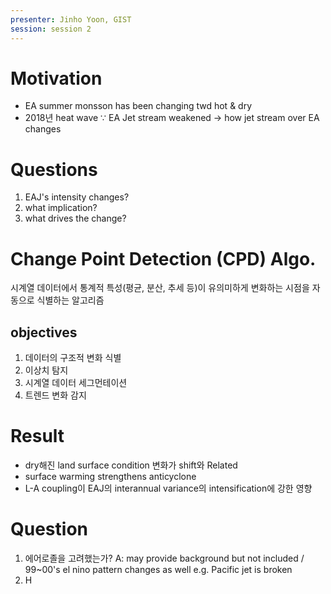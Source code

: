 ```yaml
---
presenter: Jinho Yoon, GIST
session: session 2
---
```

# Motivation
- EA summer monsson has been changing twd hot & dry
- 2018년 heat wave $\because$ EA Jet stream weakened 
$\rightarrow$ how jet stream over EA changes

# Questions
1. EAJ's intensity changes?
2. what implication?
3. what drives the change?

# Change Point Detection (CPD) Algo.
시계열 데이터에서 통계적 특성(평균, 분산, 추세 등)이 유의미하게 변화하는 시점을 자동으로 식별하는 알고리즘
## objectives 
1. 데이터의 구조적 변화 식별 
2. 이상치 탐지 
3. 시계열 데이터 세그먼테이션 
4. 트렌드 변화 감지

# Result
- dry해진 land surface condition 변화가 shift와 Related
- surface warming strengthens anticyclone
- L-A coupling이 EAJ의 interannual variance의 intensification에 강한 영향

# Question
1. 에어로졸을 고려했는가?
   A: may provide background but not included / 99~00's el nino pattern changes as well
   e.g. Pacific jet is broken
2. H